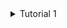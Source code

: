 <details>
<summary>Tutorial 1</summary>
  
# **Reflection 1**
pada pengembangan fitur saya sudah menerapkan standarisasi clean code mulai dari menggunakan nama variabel dan metode yag deskriptif, memecah kode menjadi komponen modular dan menerapkan fungsionalitas sesuai kebutuhan, tidak melakukan duplikasi kode dan mengunakan format yang konsisten.

Namun pada saat pengembangan fitur delete thymeleaf saya tidak bisa mendeteksi metode DELETE  sehingga saya menambahkan konfigurasi **spring.mvc.hiddenmethod.filter.enabled=true** pada berkas **application.properties** agar fitur tersebut dapat berfungsi dengan baik.

# **Reflection 2**
Setelah menulis unit test, saya merasa kode saya menjadi berfungsi sesuai dengan bagaimana mestinya kode tersebut harus berjalan karena saya bisa mengetahui bug tersebut secara lebih awal dan dapat memperbaikinya sebelum error-error yang lain.Namun, saya merasa bahwa tidak ada jumlah exact untuk banyak unit test yang harus dibuat untuk satu kelas.Namun, berdasarkan literatur yang saya baca bahwa sekitar 80% dari kode seharusnya tercakup oleh unit test. selain itu, Agar unit test cukup untuk mengecheck fungsionallitas fiturnya saya perlu menguji semua fitur dalam program sehingga tidak ada kasus yang tidak tertangani.Meskipun mencapai 100% code coverage memberikan suatu keyakinan pada code bahwa sudah benar, hal itu tidak menjamin bahwa kode kita bebas dari bug atau kesalahan.

Setelah saya meninjau kode dari file **CreateProductFunctionalTest.java** saya menyadari bahwa masih terdapat kode yang tidak menerapkan prinsip clean code karena kesamaan pengujian fungsional seperti pada function **simulation_createProduct_isCorrect(ChromeDriver driver)** terdapat penggunaan duplikasi code yang digunakan untuk memeriksa detail produk dan jumlah product dalam daftar. Solusi yang bisa dilakukan yaitu dengan membuat methode untuk baris kode yang serupa.
</details>

